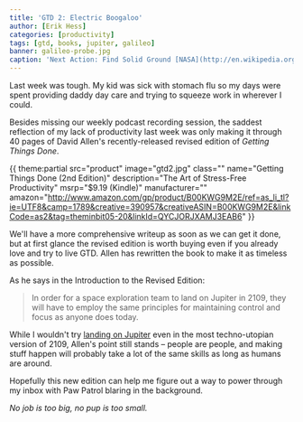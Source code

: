 ```yaml
---
title: 'GTD 2: Electric Boogaloo'
author: [Erik Hess]
categories: [productivity]
tags: [gtd, books, jupiter, galileo]
banner: galileo-probe.jpg
caption: 'Next Action: Find Solid Ground [NASA](http://en.wikipedia.org/wiki/File:Parachute_deployment.jpeg)'
---
```


Last week was tough. My kid was sick with stomach flu so my days were spent providing daddy day care and trying to squeeze work in wherever I could.

Besides missing our weekly podcast recording session, the saddest reflection of my lack of productivity last week was only making it through 40 pages of David Allen's recently-released revised edition of *Getting Things Done*.

{{ theme:partial src="product" image="gtd2.jpg" class="" name="Getting Things Done (2nd Edition)" description="The Art of Stress-Free Productivity" msrp="$9.19 (Kindle)" manufacturer="" amazon="http://www.amazon.com/gp/product/B00KWG9M2E/ref=as_li_tl?ie=UTF8&camp=1789&creative=390957&creativeASIN=B00KWG9M2E&linkCode=as2&tag=theminbit05-20&linkId=QYCJORJXAMJ3EAB6" }}

We'll have a more comprehensive writeup as soon as we can get it done, but at first glance the revised edition is worth buying even if you already love and try to live GTD. Allen has rewritten the book to make it as timeless as possible. 

As he says in the Introduction to the Revised Edition:

> In order for a space exploration team to land on Jupiter in 2109, they will have to employ the same principles for maintaining control and focus as anyone does today.

While I wouldn't try [landing on Jupiter](http://en.wikipedia.org/wiki/Galileo_(spacecraft)#Galileo_Probe) even in the most techno-utopian version of 2109, Allen's point still stands &ndash; people are people, and making stuff happen will probably take a lot of the same skills as long as humans are around.

Hopefully this new edition can help me figure out a way to power through my inbox with Paw Patrol blaring in the background.

*No job is too big, no pup is too small.*